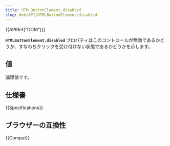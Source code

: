 ```yaml
---
title: HTMLButtonElement.disabled
slug: Web/API/HTMLButtonElement/disabled
---
```


{{APIRef("DOM")}}

**`HTMLButtonElement.disabled`** プロパティはこのコントロールが無効であるかどうか、すなわちクリックを受け付けない状態であるかどうかを示します。

## 値

論理値です。

## 仕様書

{{Specifications}}

## ブラウザーの互換性

{{Compat}}
